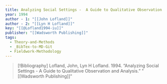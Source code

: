 ```yaml
---
title: Analyzing Social Settings -  A Guide to Qualitative Observation and Analysis
year: 1994
author - 1: "[[John Lofland]]"
author - 2: "[[Lyn H Lofland]]"
key: "[[@Lofland1994-iu]]"
publisher: "[[Wadsworth Publishing]]"
tags:
  - Theory-and-Methods
  - _BibTex-to-MD-Git
  - Fieldwork-Methodology
---
```


> [!Bibliography]
> Lofland, John, Lyn H Lofland. 1994. “Analyzing Social Settings -  A Guide to Qualitative Observation and Analysis.” "[[Wadsworth Publishing]]"